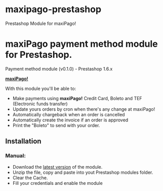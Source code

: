# maxipago-prestashop
Prestashop Module for maxiPago!
# maxiPago payment method module for Prestashop.
Payment method module  (v0.1.0) - Prestashop 1.6.x


**[maxiPago!](http://www.maxipago.com/maxipago/)** 

With this module you'll be able to:
 - Make payments using **maxiPago!** Credit Card, Boleto and TEF (Electronic funds transfer)
 - Update yours orders by cron when there's any change at maxiPago!
 - Automatically chargeback when an order is cancelled
 - Automatically create the invoice if an order is approved
 - Print the "Boleto" to send with your order.
 

## Installation

### Manual:

- Download the [latest version](https://github.com/contardi/maxipago-prestashop/archive/master.zip) of the module.
- Unzip the file, copy and paste into yout Prestashop modules folder.
- Clear the Cache.
- Fill your credentials and enable the module

